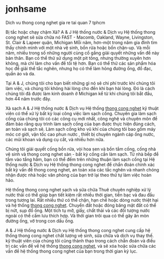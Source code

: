 # jonhsame
Dich vu thong cong nghet gia re tai quan 7 tphcm

Bị tắc hoặc chạy chậm Xả?
A & J Hệ thống nước & Dịch vụ Hệ thống thong cong nghet sẽ sửa chữa nó FAST - Macomb, Oakland, Wayne, Livingston, St. Clair & Lapeer quận, Michigan
Mỗi năm, hơn-một trong năm gia đình tìm thấy chính mình với một nhà vệ sinh, bồn rửa hoặc bồn chặn-up. Và mỗi năm, nhiều trong số những người cùng cố gắng giải quyết những vấn đề này bản thân. Bạn có thể thử sử dụng một pit tông, nhưng thường xuyên hơn không, mà chỉ làm cho vấn đề tồi tệ hơn. Bạn có thể thử các sản phẩm hóa học để giải thể tắc nghẽn, nhưng họ có thể làm hỏng đường ống, đồ đạc, quần áo và da.

Tại A & J, chúng tôi cho bạn biết những gì nó sẽ chi phí trước khi chúng tôi làm việc, và chúng tôi không hài lòng cho đến khi bạn hài lòng. Đó là cách chúng tôi đã được làm kinh doanh ở Michigan kể từ khi chúng tôi bắt đầu, hơn 44 năm trước đây.

Xả sạch
A & J Hệ thống nước & Dịch vụ Hệ thống <a href="http://ruthamcau.suu.vn/thong-cau-cong-nghet-tai-tphcm.html">thong cong nghet</a> kỹ thuật viên có thể xử lý bất kỳ loại công việc làm sạch cống. Chuyên gia làm sạch cống của chúng tôi có các công cụ mới nhất, công nghệ và chuyên môn để đảm bảo rằng quy trình làm sạch cống của bạn được thực hiện đúng cách, an toàn và sạch sẽ. Làm sạch cống kho vũ khí của chúng tôi bao gồm máy móc cơ giới, vận tốc cao phun nước , thiết bị chuyên ngành cáp ống nước, các mũi khoan và dụng cụ cắt, và nhiều hơn nữa. 

Chúng tôi giải quyết cống bồn rửa, vòi hoa sen và bồn tắm cống, cống nhà vệ sinh và thong cong nghet sàn - bất kỳ cống cần làm sạch. Từ nhà bếp để tắm vào tầng hầm, bạn có thể đếm trên những thuận làm sạch cống tại Hệ thống nước & Dịch vụ Hệ thống thong cong nghet để chẩn đoán chính xác bất kỳ vấn đề thong cong nghet, an toàn xóa các tắc nghẽn và nhanh chóng nhận được nhà hoặc văn phòng của bạn trở lại theo thứ tự làm việc hoàn hảo.

Hệ thống thong cong nghet sạch và sửa chữa
Thuê chuyên nghiệp xử lý nước thải có thể giúp bạn tiết kiệm rất nhiều thời gian, tiền bạc và đau đầu trong tương lai. Rất nhiều thứ có thể chặn, hạn chế hoặc dòng nước thiệt hại và hệ thống <a href="http://ruthamcau.suu.vn/thong-cau-cong-nghet-tai-tphcm.html">thong cong nghet</a>. Chuyển đất hoặc đóng băng mặt đất có thể bị nứt, sụp đổ ống. Một tích tụ mỡ, giấy, chất thải và các đối tượng nước ngoài có thể cấm lưu thích hợp. Và thời gian trôi qua có thể gây ăn mòn đường ống, vỡ trong con dấu ống.

A & J Hệ thống nước & Dịch vụ Hệ thống thong cong nghet cung cấp hệ thống thong cong nghet chất lượng vệ sinh, sửa chữa và dịch vụ thay thế. kỹ thuật viên của chúng tôi cũng thành thạo trong cách chẩn đoán và điều trị các vấn đề về hệ thống <a href="http://ruthamcau.suu.vn/thong-cau-cong-nghet-tai-tphcm.html">thong cong nghet</a>, và sẽ xóa hoặc sửa chữa các vấn đề hệ thống thong cong nghet của bạn trong thời gian kỷ lục.
